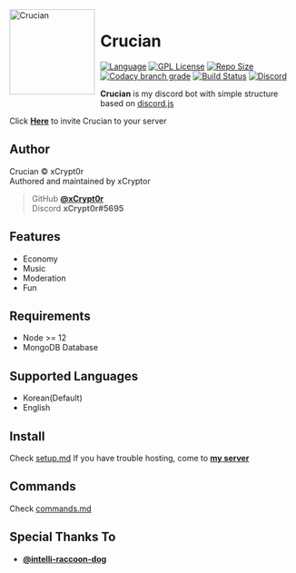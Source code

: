 <img width="150" height="150" align="left" style="float: left; margin: 0 10px 10px 0;" alt="Crucian" src="https://imgur.com/QvReqZN.png">

# Crucian
[![Language](https://img.shields.io/badge/Language-Node.js-red?style=for-the-badge&logo=node.js)][nodejs]
[![GPL License](https://img.shields.io/badge/License-GPL-blue?style=for-the-badge&logo=github)](LICENSE)
[![Repo Size](https://img.shields.io/github/languages/code-size/xCrypt0r/Crucian?style=for-the-badge&label=SIZE&logo=github)](/../../)
[![Codacy branch grade](https://img.shields.io/codacy/grade/a3f21df5a2c84e789dc94b0c66ce5aac/master?style=for-the-badge&label=QUALITY&logo=codacy)][codacy]
[![Build Status](https://img.shields.io/travis/xCrypt0r/Crucian/master?style=for-the-badge&logo=travis)][travis]
[![Discord](https://img.shields.io/discord/374188444433252363?color=7289da&label=discord&logo=discord&logoColor=white&style=for-the-badge)][my server]

**Crucian** is my discord bot with simple structure based on [discord.js](https://github.com/discordjs/discord.js)

Click [**Here**](https://discordapp.com/api/oauth2/authorize?client_id=508679069571743746&permissions=8&scope=bot) to invite Crucian to your server

## Author
Crucian © xCrypt0r  
Authored and maintained by xCryptor  

> GitHub [**@xCrypt0r**][my github]  
> Discord **xCrypt0r#5695**  

## Features
-  Economy
-  Music
-  Moderation
-  Fun

## Requirements
-   Node >= 12
-   MongoDB Database

## Supported Languages
-   Korean(Default)
-   English

## Install
Check [setup.md](docs/setup.md)
If you have trouble hosting, come to [**my server**][my server]

## Commands
Check [commands.md](docs/commands.md)

## Special Thanks To
- [**@intelli-raccoon-dog**](https://github.com/intelli-raccoon-dog)

[nodejs]: https://nodejs.org/en/about/
[codacy]: https://app.codacy.com/manual/fireintheholl/Crucian/dashboard
[travis]: https://travis-ci.org/xCrypt0r/Crucian
[my server]: https://discord.gg/35Y8ePX
[my github]: https://github.com/xCrypt0r
